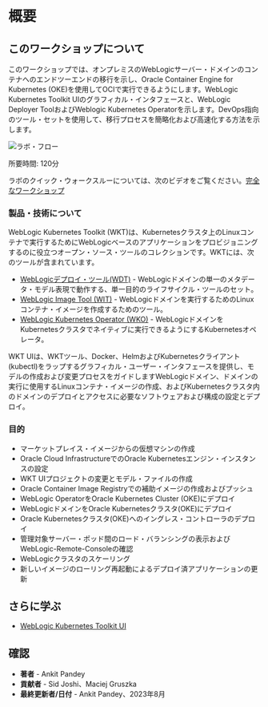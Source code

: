 # 概要

## このワークショップについて

このワークショップでは、オンプレミスのWebLogicサーバー・ドメインのコンテナへのエンドツーエンドの移行を示し、Oracle Container Engine for Kubernetes (OKE)を使用してOCIで実行できるようにします。WebLogic Kubernetes Toolkit UIのグラフィカル・インタフェースと、WebLogic Deployer ToolおよびWeblogic Kubernetes Operatorを示します。DevOps指向のツール・セットを使用して、移行プロセスを簡略化および高速化する方法を示します。

![ラボ・フロー](images/lab-flow.png)

所要時間: 120分

ラボのクイック・ウォークスルーについては、次のビデオをご覧ください。[完全なワークショップ](videohub:1_q1mmkimy)

### 製品・技術について

WebLogic Kubernetes Toolkit (WKT)は、Kubernetesクラスタ上のLinuxコンテナで実行するためにWebLogicベースのアプリケーションをプロビジョニングするのに役立つオープン・ソース・ツールのコレクションです。WKTには、次のツールが含まれています。  

*   [WebLogicデプロイ・ツール(WDT)](https://github.com/oracle/weblogic-deploy-tooling) - WebLogicドメインの単一のメタデータ・モデル表現で動作する、単一目的のライフサイクル・ツールのセット。
*   [WebLogic Image Tool (WIT)](https://github.com/oracle/weblogic-image-tool) - WebLogicドメインを実行するためのLinuxコンテナ・イメージを作成するためのツール。
*   [WebLogic Kubernetes Operator (WKO)](https://github.com/oracle/weblogic-kubernetes-operator) - WebLogicドメインをKubernetesクラスタでネイティブに実行できるようにするKubernetesオペレータ。

WKT UIは、WKTツール、Docker、HelmおよびKubernetesクライアント(kubectl)をラップするグラフィカル・ユーザー・インタフェースを提供し、モデルの作成および変更プロセスをガイドしますWebLogicドメイン、ドメインの実行に使用するLinuxコンテナ・イメージの作成、およびKubernetesクラスタ内のドメインのデプロイとアクセスに必要なソフトウェアおよび構成の設定とデプロイ。

### 目的

*   マーケットプレイス・イメージからの仮想マシンの作成
*   Oracle Cloud InfrastructureでのOracle Kubernetesエンジン・インスタンスの設定
*   WKT UIプロジェクトの変更とモデル・ファイルの作成
*   Oracle Container Image Registryでの補助イメージの作成およびプッシュ
*   WebLogic OperatorをOracle Kubernetes Cluster (OKE)にデプロイ
*   WebLogicドメインをOracle Kubernetesクラスタ(OKE)にデプロイ
*   Oracle Kubernetesクラスタ(OKE)へのイングレス・コントローラのデプロイ
*   管理対象サーバー・ポッド間のロード・バランシングの表示およびWebLogic-Remote-Consoleの確認
*   WebLogicクラスタのスケーリング
*   新しいイメージのローリング再起動によるデプロイ済アプリケーションの更新

## さらに学ぶ

*   [WebLogic Kubernetes Toolkit UI](https://oracle.github.io/weblogic-toolkit-ui/)

## 確認

*   **著者** - Ankit Pandey
*   **貢献者** - Sid Joshi、Maciej Gruszka
*   **最終更新者/日付** - Ankit Pandey、2023年8月
